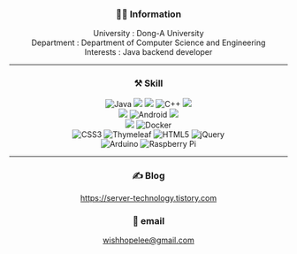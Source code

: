 <div align="center">

### 💁🏻 Information
University : Dong-A University
<br>
Department : Department of Computer Science and Engineering
<br>
Interests : Java backend developer
___

### ⚒️ Skill 
![Java](https://img.shields.io/badge/java-%23ED8B00.svg?style=for-the-badge&logo=openjdk&logoColor=white) <img src="https://img.shields.io/badge/JavaScript-F7DF1E?style=for-the-badge&logo=JavaScript&logoColor=white"> <img src="https://img.shields.io/badge/Kotlin-7F52FF?style=for-the-badge&logo=Kotlin&logoColor=white"> ![C++](https://img.shields.io/badge/c++-%2300599C.svg?style=for-the-badge&logo=c%2B%2B&logoColor=white)  <img src="https://img.shields.io/badge/python-3776AB?style=for-the-badge&logo=Python&logoColor=white"> 
<br>
<img src="https://img.shields.io/badge/Spring-6DB33F?style=for-the-badge&logo=Spring&logoColor=white">  ![Android](https://img.shields.io/badge/Android-3DDC84?style=for-the-badge&logo=android&logoColor=white) <img src="https://img.shields.io/badge/MySQL-4479A1?style=for-the-badge&logo=MySQL&logoColor=white"> <br>
<img src="https://img.shields.io/badge/Git-F05032?style=for-the-badge&logo=Git&logoColor=white"> ![Docker](https://img.shields.io/badge/docker-%230db7ed.svg?style=for-the-badge&logo=docker&logoColor=white)
<br>
![CSS3](https://img.shields.io/badge/css3-%231572B6.svg?style=for-the-badge&logo=css3&logoColor=white) ![Thymeleaf](https://img.shields.io/badge/Thymeleaf-%23005C0F.svg?style=for-the-badge&logo=Thymeleaf&logoColor=white) ![HTML5](https://img.shields.io/badge/html5-%23E34F26.svg?style=for-the-badge&logo=html5&logoColor=white) ![jQuery](https://img.shields.io/badge/jquery-%230769AD.svg?style=for-the-badge&logo=jquery&logoColor=white) 
<br>
![Arduino](https://img.shields.io/badge/-Arduino-00979D?style=for-the-badge&logo=Arduino&logoColor=white) ![Raspberry Pi](https://img.shields.io/badge/-RaspberryPi-C51A4A?style=for-the-badge&logo=Raspberry-Pi)

___

### ✍️ Blog
https://server-technology.tistory.com

### 📧 email  
wishhopelee@gmail.com
</div>

